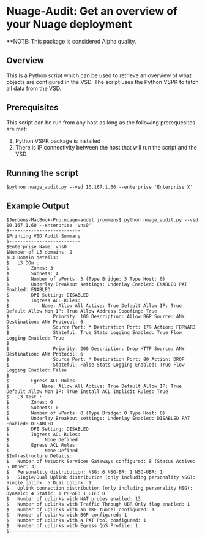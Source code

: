 # Nuage-Audit: Get an overview of your Nuage deployment

**NOTE: This package is considered Alpha quality.

## Overview

This is a Python script which can be used to retrieve an overview of what objects are configured in the VSD. The script uses the Python VSPK to fetch all data from the VSD.

## Prerequisites

This script can be run from any host as long as the following prerequesites are met:

1. Python VSPK package is installed
1. There is IP connectivity between the host that will run the script and the VSD

## Running the script

	$python nuage_audit.py --vsd 10.167.1.60 --enterprise 'Enterprise X'

## Example Output
	$Jeroens-MacBook-Pro:nuage-audit jrommens$ python nuage_audit.py --vsd 10.167.1.60 --enterprise 'vns0'
	$--------------------------
	$Printing VSD Audit Summary
	$--------------------------
	$Enterprise Name: vns0
	$Number of L3 domains: 2
	$L3 Domain details: 
	$	L3 DOm :
	$		 Zones: 3
	$		 Subnets: 4
	$		 Number of vPorts: 3 (Type Bridge: 3 Type Host: 0)
	$		 Underlay Breakout settings: Underlay Enabled: ENABLED PAT Enabled: ENABLED
	$		 DPI Setting: DISABLED
	$		 Ingress ACL Rules:
	$			 Name: Allow All Active: True Default Allow IP: True Default Allow Non IP: True Allow Address Spoofing: True
	$				 Priority: 100 Description: Allow BGP Source: ANY Destination: ANY Protocol: 6
	$				 Source Port: * Destination Port: 179 Action: FORWARD
	$				 Stateful: True Stats Logging Enabled: True Flow Logging Enabled: True
	$
	$				 Priority: 200 Description: Drop HTTP Source: ANY Destination: ANY Protocol: 6
	$				 Source Port: * Destination Port: 80 Action: DROP
	$				 Stateful: False Stats Logging Enabled: True Flow Logging Enabled: False
	$
	$		 Egress ACL Rules:
	$			 Name: Allow All Active: True Default Allow IP: True Default Allow Non IP: True Install ACL Implicit Rules: True
	$	L3 Test :
	$		 Zones: 0
	$		 Subnets: 0
	$		 Number of vPorts: 0 (Type Bridge: 0 Type Host: 0)
	$		 Underlay Breakout settings: Underlay Enabled: DISABLED PAT Enabled: DISABLED
	$		 DPI Setting: DISABLED
	$		 Ingress ACL Rules:
	$			  None Defined 
	$		 Egress ACL Rules:
	$			  None Defined 
	$Infrastructure Details: 
	$	Number of Network Services Gateways configured: 8 (Status Active: 5 Other: 3)
	$	Personality distribution: NSG: 6 NSG-BR: 1 NSG-UBR: 1
	$	Single/Dual Uplink distribution (only including personality NSG): Single Uplink: 5 Dual Uplink: 1
	$	Uplink connection distribution (only including personality NSG): Dynamic: 4 Static: 1 PPPoE: 1 LTE: 0
	$	Number of uplinks with NAT probes enabled: 13
	$	Number of uplinks with Traffic Through UBR Only flag enabled: 1
	$	Number of uplinks with an IKE tunnel configured: 1
	$	Number of uplinks with BGP configured: 1
	$	Number of uplinks with a PAT Pool configured: 1
	$	Number of uplinks with Egress QoS Profile: 1
	$--------------------------

